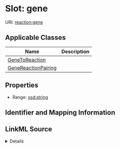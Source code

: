 # Slot: gene

URI: [reaction:gene](http://w3id.org/ontogpt/reaction/gene)



<!-- no inheritance hierarchy -->




## Applicable Classes

| Name | Description |
| --- | --- |
[GeneToReaction](GeneToReaction.md) | 
[GeneReactionPairing](GeneReactionPairing.md) | 






## Properties

* Range: [xsd:string](xsd:string)







## Identifier and Mapping Information








## LinkML Source

<details>
```yaml
name: gene
alias: gene
domain_of:
- GeneToReaction
- GeneReactionPairing
range: string

```
</details>